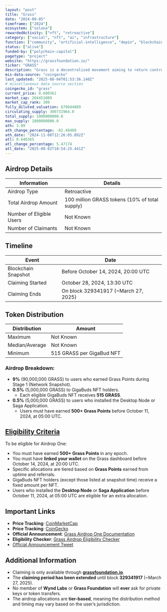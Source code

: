 ```yaml
---
layout: "post"
title: "Grass"
date: "2024-09-05"
timeframe: ["2024"]
ecosystem: ["solana"]
rewardedActivity: ["nft", "retroactive"]
category: ["social", "nft", "ai", "infrastructure"]
function: ["community", "artificial-intelligence", "depin", "blockchain"]
status: ["alive"]
funded-by: ["polychain-capital"]
pagetype: "project"
website: "https://grassfoundation.io/"
ticker: "GRASS"
description: "Grass is a decentralized movement aiming to return control of the internet to users by leveraging AI technologies."
mis-data-source: "coingecko"
last_updated: "2025-08-04T01:53:36.140Z"
# miscellaneous data source section
coingecko_id: "grass"
current_price: 0.680361
market_cap: 204451089
market_cap_rank: 309
fully_diluted_valuation: 679844889
circulating_supply: 300731964.0
total_supply: 1000000000.0
max_supply: 1000000000.0
ath: 3.89
ath_change_percentage: -82.48489
ath_date: "2024-11-08T12:26:05.892Z"
atl: 0.646365
atl_change_percentage: 5.47174
atl_date: "2025-08-02T18:54:25.441Z"
---
```


## Airdrop Details

| Information              | Details                                        |
| ------------------------ | ---------------------------------------------- |
| Airdrop Type             | Retroactive                                    |
| Total Airdrop Amount     | 100 million GRASS tokens (10% of total supply) |
| Number of Eligible Users | Not Known                                      |
| Number of Claimants      | Not Known                                      |

## Timeline

| Event               | Date                                 |
| ------------------- | ------------------------------------ |
| Blockchain Snapshot | Before October 14, 2024, 20:00 UTC   |
| Claiming Started    | October 28, 2024, 13:30 UTC          |
| Claiming Ends       | On block 329341917 (~March 27, 2025) |

## Token Distribution

| Distribution   | Amount                    |
| -------------- | ------------------------- |
| Maximum        | Not Known                 |
| Median/Average | Not Known                 |
| Minimum        | 515 GRASS per GigaBud NFT |

### Airdrop Breakdown:

- **9%** (90,000,000 GRASS) to users who earned Grass Points during Stage 1 (Network Snapshot).
- **0.5%** (5,000,000 GRASS) to GigaBuds NFT holders.
  - Each eligible GigaBuds NFT receives **515 GRASS**.
- **0.5%** (5,000,000 GRASS) to users who installed the Desktop Node or Saga Application.
  - Users must have earned **500+ Grass Points** before October 11, 2024, at 05:00 UTC.

## [Eligibility Criteria](https://grass-foundation.gitbook.io/grass-docs/introduction/grass/grass-airdrop-one)

To be eligible for Airdrop One:

- You must have earned **500+ Grass Points** in any epoch.
- You must have **linked your wallet** on the Grass dashboard before October 14, 2024, at 20:00 UTC.
- Specific allocations are tiered based on **Grass Points** earned from uptime and referrals.
- GigaBuds NFT holders (except those listed at snapshot time) receive a fixed amount per NFT.
- Users who installed the **Desktop Node** or **Saga Application** before October 11, 2024, at 05:00 UTC are eligible for an extra allocation.

## Important Links

- **Price Tracking**: [CoinMarketCap](https://coinmarketcap.com/currencies/grass)
- **Price Tracking**: [CoinGecko](https://www.coingecko.com/en/coins/grass)
- **Official Announcement**: [Grass Airdrop One Documentation](https://grass-foundation.gitbook.io/grass-docs/introduction/grass/grass-airdrop-one)
- **Eligibility Checker**: [Grass Airdrop Eligibility Checker](https://grassfoundation.io/eligibility)
- [Official Announcement Tweet](https://x.com/getgrass_io/status/1831380995058073649?s=46)

## Additional Information

- Claiming is only available through **[grassfoundation.io](https://grassfoundation.io/claim)**.
- The **claiming period has been extended** until block **329341917** (~March 27, 2025).
- No member of **Wynd Labs** or **Grass Foundation** will **ever** ask for private keys or token transfers.
- The airdrop allocations are **tier-based**, meaning the distribution method and timing may vary based on the user’s jurisdiction.